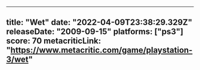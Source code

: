 
---
title: "Wet"
date: "2022-04-09T23:38:29.329Z"
releaseDate: "2009-09-15"
platforms: ["ps3"]
score: 70
metacriticLink: "https://www.metacritic.com/game/playstation-3/wet"
---
